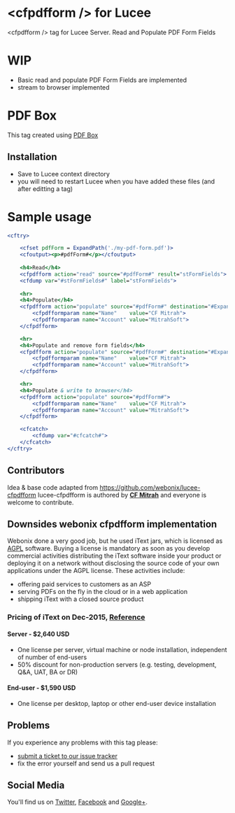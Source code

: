 # **\<cfpdfform /\> for Lucee**
\<cfpdfform /\> tag for Lucee Server. Read and Populate PDF Form Fields

# WIP
- Basic read and populate PDF Form Fields are implemented
- stream to browser implemented

# **PDF Box**
This tag created using [PDF Box](http://pdfbox.apache.org/)


## Installation
- Save to Lucee context directory
- you will need to restart Lucee when you have added these files (and after editting a tag)

# **Sample usage**
````cfml
<cftry>

	<cfset pdfForm = ExpandPath('./my-pdf-form.pdf')>
	<cfoutput><p>#pdfForm#</p></cfoutput>
	
	<h4>Read</h4>
	<cfpdfform action="read" source="#pdfForm#" result="stFormFields">
	<cfdump var="#stFormFields#" label="stFormFields">
	
	<hr>
	<h4>Populate</h4>
	<cfpdfform action="populate" source="#pdfForm#" destination="#ExpandPath('./populated-pdf-form.pdf')#" >
		<cfpdfformparam name="Name"    value="CF Mitrah">
		<cfpdfformparam name="Account" value="MitrahSoft">
	</cfpdfform>

	<hr>
	<h4>Populate and remove form fields</h4>
	<cfpdfform action="populate" source="#pdfForm#" destination="#ExpandPath('./populated-pdf-form.pdf')#" flatten="true">
		<cfpdfformparam name="Name"    value="CF Mitrah">
		<cfpdfformparam name="Account" value="MitrahSoft">
	</cfpdfform>

	<hr>
	<h4>Populate & write to browser</h4>
	<cfpdfform action="populate" source="#pdfForm#">
		<cfpdfformparam name="Name"    value="CF Mitrah">
		<cfpdfformparam name="Account" value="MitrahSoft">
	</cfpdfform>

	<cfcatch>
		<cfdump var="#cfcatch#">
	</cfcatch>
</cftry>
````
## **Contributors**

Idea & base code adapted from https://github.com/webonix/lucee-cfpdfform
lucee-cfpdfform is authored by **[CF Mitrah](http://www.MitrahSoft.com/)** and everyone is welcome to contribute. 

## **Downsides webonix cfpdfform implementation**

Webonix done a very good job, but he used iText jars, which is licensed as [AGPL](https://github.com/itext/itextpdf/blob/master/LICENSE.md) software. Buying a license is mandatory as soon as you develop commercial activities distributing the iText software inside your product or deploying it on a network without disclosing the source code of your own applications under the AGPL license. These activities include:
- offering paid services to customers as an ASP
- serving PDFs on the fly in the cloud or in a web application
- shipping iText with a closed source product

### Pricing of iText on Dec-2015, [Reference](http://itextpdf.com/Pricing/unit-based)
#### Server - $2,640 USD
- One license per server, virtual machine or node installation, independent of number of end-users
- 50% discount for non-production servers (e.g. testing, development, Q&A, UAT, BA or DR)

#### End-user - $1,590 USD
- One license per desktop, laptop or other end-user device installation



## **Problems**

If you experience any problems with this tag please:

* [submit a ticket to our issue tracker](https://github.com/mitrahsoft/lucee-cfpdfform/issues)
* fix the error yourself and send us a pull request

## **Social Media**

You'll find us on [Twitter](https://twitter.com/MitrahSoft), [Facebook](http://www.facebook.com/MitrahSoft) and [Google+](https://plus.google.com/+MitrahsoftKovilpatti).
